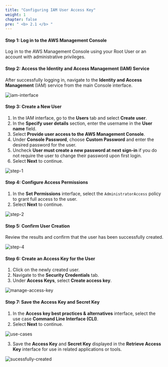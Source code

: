 ```yaml
---
title: "Configuring IAM User Access Key"
weight: 1
chapter: false
pre: " <b> 2.1 </b> "
---
```


#### Step 1: Log in to the AWS Management Console
Log in to the AWS Management Console using your Root User or an account with administrative privileges.

#### Step 2: Access the Identity and Access Management (IAM) Service
After successfully logging in, navigate to the **Identity and Access Management** (IAM) service from the main Console interface.

![iam-interface](/images/2-prerequisites/2.1-configuring-iam-user-access-key/image.png)

#### Step 3: Create a New User
1. In the IAM interface, go to the **Users** tab and select **Create user**.
2. In the **Specify user details** section, enter the username in the **User name** field.
3. Select **Provide user access to the AWS Management Console**.
4. Under **Console Password**, choose **Custom Password** and enter the desired password for the user.
5. Uncheck **User must create a new password at next sign-in** if you do not require the user to change their password upon first login.
6. Select **Next** to continue.

![step-1](/images/2-prerequisites/2.1-configuring-iam-user-access-key/image-1.png)

#### Step 4: Configure Access Permissions
1. In the **Set Permissions** interface, select the `AdministratorAccess` policy to grant full access to the user.
2. Select **Next** to continue.

![step-2](/images/2-prerequisites/2.1-configuring-iam-user-access-key/image-2.png)

#### Step 5: Confirm User Creation
Review the results and confirm that the user has been successfully created.

![step-4](/images/2-prerequisites/2.1-configuring-iam-user-access-key/image-3.png)

#### Step 6: Create an Access Key for the User
1. Click on the newly created user.
2. Navigate to the **Security Credentials** tab.
3. Under **Access Keys**, select **Create access key**.

![manage-access-key](/images/2-prerequisites/2.1-configuring-iam-user-access-key/image-4.png)

#### Step 7: Save the Access Key and Secret Key
1. In the **Access key best practices & alternatives** interface, select the use case **Command Line Interface (CLI)**.
2. Select **Next** to continue.

![use-cases](/images/2-prerequisites/2.1-configuring-iam-user-access-key/image-5.png)

3. Save the **Access Key** and **Secret Key** displayed in the **Retrieve Access Key** interface for use in related applications or tools.

![sucessfully-created](/images/2-prerequisites/2.1-configuring-iam-user-access-key/image-6.png)
